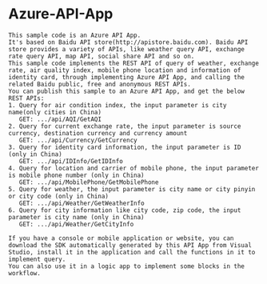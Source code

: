# Azure-API-App
    This sample code is an Azure API App. 
    It's based on Baidu API store(http://apistore.baidu.com). Baidu API store provides a variety of APIs, like weather query API, exchange rate query API, map API, social share API and so on. 
    This sample code implements the REST API of query of weather, exchange rate, air quality index, mobile phone location and information of identity card, through implementing Azure API App, and calling the related Baidu public, free and anonymous REST APIs.
    You can publish this sample to an Azure API App, and get the below REST APIs:
    1. Query for air condition index, the input parameter is city name(only cities in China)
       GET: .../api/AQI/GetAQI
    2. Query for current exchange rate, the input parameter is source currency, destination currency and currency amount
       GET: .../api/Currency/GetCurrency
    3. Query for identity card information, the input parameter is ID (only in China)
       GET: .../api/IDInfo/GetIDInfo
    4. Query for location and carrier of mobile phone, the input parameter is mobile phone number (only in China)
       GET: .../api/MobilePhone/GetMobilePhone
    5. Query for weather, the input parameter is city name or city pinyin or city code (only in China)
       GET: .../api/Weather/GetWeatherInfo
    6. Query for city information like city code, zip code, the input parameter is city name (only in China)
       GET: .../api/Weather/GetCityInfo

    If you have a console or mobile application or website, you can download the SDK automatically generated by this API App from Visual Studio, install it in the application and call the functions in it to implement query.
    You can also use it in a logic app to implement some blocks in the workflow.

